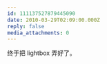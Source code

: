 ```yaml
---
id: 111137527879445090
date: 2010-03-29T02:09:00.000Z
reply: false
media_attachments: 0
---
```


终于把 lightbox 弄好了。 ​​​​


